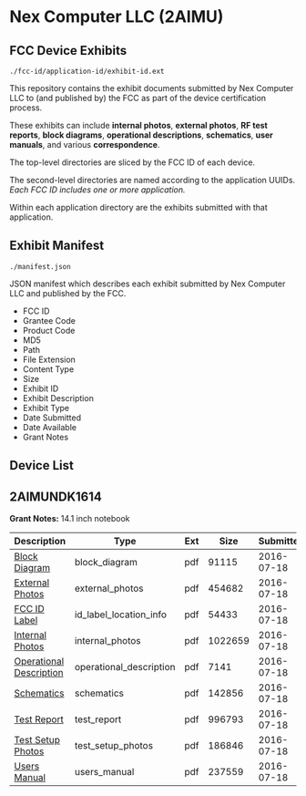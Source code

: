# Nex Computer LLC (2AIMU)
## FCC Device Exhibits

```
./fcc-id/application-id/exhibit-id.ext
```

This repository contains the exhibit documents submitted by Nex Computer LLC to (and published by) the FCC as part of the device certification process.

These exhibits can include **internal photos**, **external photos**, **RF test reports**, **block diagrams**, **operational descriptions**, **schematics**, **user manuals**, and various **correspondence**.

The top-level directories are sliced by the FCC ID of each device.

The second-level directories are named according to the application UUIDs. *Each FCC ID includes one or more application.*

Within each application directory are the exhibits submitted with that application. 

## Exhibit Manifest

```
./manifest.json
```

JSON manifest which describes each exhibit submitted by Nex Computer LLC and published by the FCC.

- FCC ID
- Grantee Code
- Product Code
- MD5
- Path
- File Extension
- Content Type
- Size
- Exhibit ID
- Exhibit Description
- Exhibit Type
- Date Submitted
- Date Available
- Grant Notes

## Device List
## 2AIMUNDK1614
**Grant Notes:** 14.1 inch notebook

| Description | Type | Ext | Size | Submitted | Available |
| ----------- | ---- | --- | ---- | --------- | --------- |
| [Block Diagram](2AIMUNDK1614/6a48157fcea6d003bbc5a289cf47ad76/3066783.pdf) | block_diagram | pdf | 91115 | 2016-07-18 | 2016-07-18 |
| [External Photos](2AIMUNDK1614/6a48157fcea6d003bbc5a289cf47ad76/3066784.pdf) | external_photos | pdf | 454682 | 2016-07-18 | 2016-07-18 |
| [FCC ID Label](2AIMUNDK1614/6a48157fcea6d003bbc5a289cf47ad76/3066785.pdf) | id_label_location_info | pdf | 54433 | 2016-07-18 | 2016-07-18 |
| [Internal Photos](2AIMUNDK1614/6a48157fcea6d003bbc5a289cf47ad76/3066786.pdf) | internal_photos | pdf | 1022659 | 2016-07-18 | 2016-07-18 |
| [Operational Description](2AIMUNDK1614/6a48157fcea6d003bbc5a289cf47ad76/3066787.pdf) | operational_description | pdf | 7141 | 2016-07-18 | 2016-07-18 |
| [Schematics](2AIMUNDK1614/6a48157fcea6d003bbc5a289cf47ad76/3066788.pdf) | schematics | pdf | 142856 | 2016-07-18 | 2016-07-18 |
| [Test Report](2AIMUNDK1614/6a48157fcea6d003bbc5a289cf47ad76/3066789.pdf) | test_report | pdf | 996793 | 2016-07-18 | 2016-07-18 |
| [Test Setup Photos](2AIMUNDK1614/6a48157fcea6d003bbc5a289cf47ad76/3066790.pdf) | test_setup_photos | pdf | 186846 | 2016-07-18 | 2016-07-18 |
| [Users Manual](2AIMUNDK1614/6a48157fcea6d003bbc5a289cf47ad76/3066791.pdf) | users_manual | pdf | 237559 | 2016-07-18 | 2016-07-18 |

